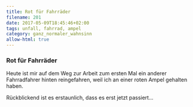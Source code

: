 ```yaml
---
title: Rot für Fahrräder
filename: 201
date: 2017-05-09T18:45:46+02:00
tags: unfall, fahrrad, ampel
category: ganz_normaler_wahnsinn
allow-html: true
---
```

### Rot für Fahrräder
<p>Heute ist mir auf dem Weg zur Arbeit zum ersten Mal ein anderer Fahrradfahrer hinten reingefahren, weil ich an einer roten Ampel gehalten haben.</p>

<p>Rückblickend ist es erstaunlich, dass es erst jetzt passiert...</p>
